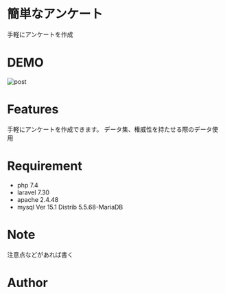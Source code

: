 # 簡単なアンケート

手軽にアンケートを作成

# DEMO

![post](https://user-images.githubusercontent.com/59795261/126496392-9ca5046f-b93b-48da-a083-57d4c35a8c29.gif)

# Features

手軽にアンケートを作成できます。
データ集、権威性を持たせる際のデータ使用

# Requirement

* php 7.4
* laravel 7.30
* apache 2.4.48
* mysql Ver 15.1 Distrib 5.5.68-MariaDB

# Note

注意点などがあれば書く

# Author
